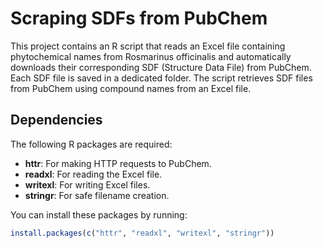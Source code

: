 # Scraping SDFs from PubChem
This project contains an R script that reads an Excel file containing phytochemical names from Rosmarinus officinalis and automatically downloads their corresponding SDF (Structure Data File) from PubChem. Each SDF file is saved in a dedicated folder. The script retrieves SDF files from PubChem using compound names from an Excel file.

## Dependencies

The following R packages are required:

- **httr**: For making HTTP requests to PubChem.
- **readxl**: For reading the Excel file.
- **writexl**: For writing Excel files.
- **stringr**: For safe filename creation.

You can install these packages by running:

```r
install.packages(c("httr", "readxl", "writexl", "stringr"))
```


